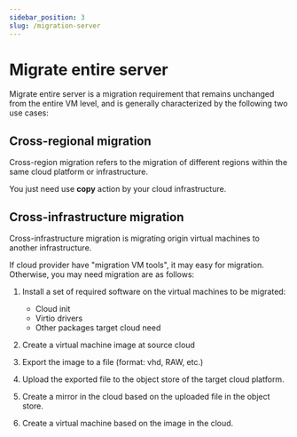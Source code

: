 ```yaml
---
sidebar_position: 3
slug: /migration-server
---
```


# Migrate entire server

Migrate entire server is a migration requirement that remains unchanged from the entire VM level, and is generally characterized by the following two use cases:  

## Cross-regional migration

Cross-region migration refers to the migration of different regions within the same cloud platform or infrastructure.    

You just need use **copy** action by your cloud infrastructure.  

## Cross-infrastructure migration

Cross-infrastructure migration is migrating origin virtual machines to another infrastructure.  

If cloud provider have "migration VM tools", it may easy for migration. Otherwise, you may need migration are as follows:

1. Install a set of required software on the virtual machines to be migrated: 

   - Cloud init
   - Virtio drivers
   - Other packages target cloud need

2. Create a virtual machine image at source cloud

3. Export the image to a file (format: vhd, RAW, etc.)

2. Upload the exported file to the object store of the target cloud platform.

3. Create a mirror in the cloud based on the uploaded file in the object store.

4. Create a virtual machine based on the image in the cloud.